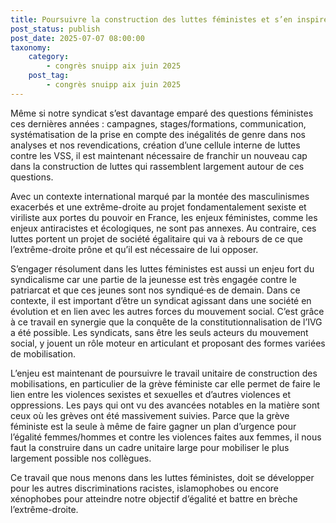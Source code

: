 ```yaml
---
title: Poursuivre la construction des luttes féministes et s’en inspirer
post_status: publish
post_date: 2025-07-07 08:00:00
taxonomy:
    category:
        - congrès snuipp aix juin 2025
    post_tag:
        - congrès snuipp aix juin 2025
---
```


Même si notre syndicat s’est davantage emparé des questions féministes ces dernières années : campagnes, stages/formations, communication, systématisation de la prise en compte des inégalités de genre dans nos analyses et nos revendications, création d’une cellule interne de luttes contre les VSS, il est maintenant nécessaire de franchir un nouveau cap dans la construction de luttes qui rassemblent largement autour de ces questions.

Avec un contexte international marqué par la montée des masculinismes exacerbés et une extrême-droite au  projet fondamentalement sexiste et viriliste aux portes du  pouvoir en France, les enjeux féministes, comme les enjeux antiracistes et écologiques, ne sont pas annexes. Au contraire, ces luttes portent un projet de société égalitaire qui va à rebours de ce que l’extrême-droite prône et qu’il est nécessaire de lui opposer.

S’engager résolument dans les luttes féministes est aussi un enjeu fort du syndicalisme car une partie de la jeunesse est très engagée contre le patriarcat et que ces jeunes sont nos syndiqué·es de demain. Dans ce contexte, il est important d’être un syndicat agissant dans une société en évolution et en lien avec les autres forces du mouvement social. C’est grâce à ce travail en synergie que la conquête de la constitutionnalisation de l’IVG a été possible. Les syndicats, sans être les seuls acteurs du mouvement social, y jouent un rôle moteur en articulant et proposant des formes variées de mobilisation.

L’enjeu est maintenant de poursuivre le travail unitaire de construction des mobilisations, en particulier de la grève féministe car elle permet de faire le lien entre les violences sexistes et sexuelles et d’autres violences et oppressions. Les pays qui ont vu des avancées notables en la matière sont ceux où les grèves ont été massivement suivies. Parce que la grève féministe est la seule à même de faire gagner un plan d’urgence pour l’égalité femmes/hommes et contre les violences faites aux femmes, il nous faut la construire dans un cadre unitaire large pour mobiliser le plus largement possible nos collègues.

Ce travail que nous menons dans les luttes féministes, doit se développer pour les autres discriminations racistes, islamophobes ou encore xénophobes pour atteindre notre objectif d’égalité et battre en brèche l’extrême-droite.
